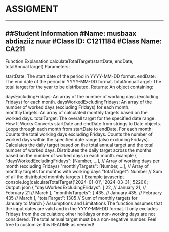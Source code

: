 # ASSIGMENT
-------------
 ##Student Information
#Name: musbaax abdiaziiz nuur
#Class ID: C1211184
#Class Name: CA211
------

Function Explanation
calculateTotalTarget(startDate, endDate, totalAnnualTarget)
Parameters:

startDate: The start date of the period in YYYY-MM-DD format.
endDate: The end date of the period in YYYY-MM-DD format.
totalAnnualTarget: The total target for the year to be distributed.
Returns: An object containing:

daysExcludingFridays: An array of the number of working days (excluding Fridays) for each month.
daysWorkedExcludingFridays: An array of the number of worked days (excluding Fridays) for each month.
monthlyTargets: An array of calculated monthly targets based on the worked days.
totalTarget: The overall target for the specified date range.
How It Works
Converts startDate and endDate from strings to Date objects.
Loops through each month from startDate to endDate.
For each month:
Counts the total working days excluding Fridays.
Counts the number of worked days within the specified date range (also excluding Fridays).
Calculates the daily target based on the total annual target and the total number of worked days.
Distributes the daily target across the months based on the number of worked days in each month.
example 
{ "daysWorkedExcludingFridays": [Number, ...],
// Array of working days per month (excluding Fridays) "monthlyTargets":
[Number, ...], // Array of monthly targets for months with working days "totalTarget": 
Number // Sum of all the distributed monthly targets } 
Example javascript
console.log(calculateTotalTarget('2024-01-01', '2024-03-31', 5220)); Output:
json { "daysWorkedExcludingFridays": [ 22, // January 21, // February 21 // March ],
"monthlyTargets": [ 435, // January 435, // February 435 // March ], 
"totalTarget": 1305 // Sum of monthly targets for January to March }
Assumptions and Limitations
The function assumes that the input dates are valid and in the YYYY-MM-DD format.
It only excludes Fridays from the calculation; other holidays or non-working days are not considered.
The total annual target must be a non-negative number.
Feel free to customize this README as needed!





